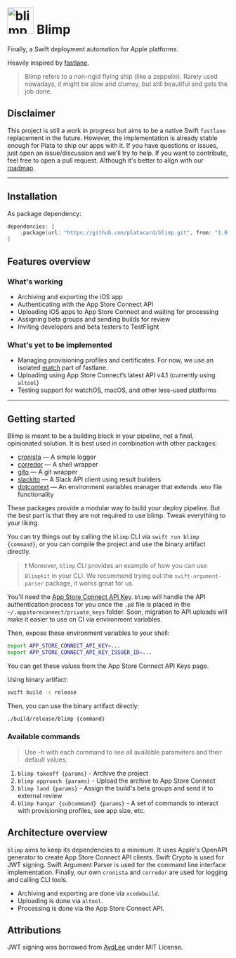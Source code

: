 # <img width="60" alt="blimp_icon_dark" src="https://github.com/user-attachments/assets/d78717f8-c440-424f-a5ed-aae73747c128" /> Blimp

Finally, a Swift deployment automation for Apple platforms.

Heavily inspired by [fastlane](https://fastlane.tools/).

> Blimp refers to a non-rigid flying ship (like a zeppelin). Rarely used nowadays, it might be slow and clumsy, but still beautiful and gets the job done.

## Disclaimer

This project is still a work in progress but aims to be a native Swift `fastlane` replacement in the future. However, the implementation is already stable enough for Plata to ship our apps with it. If you have questions or issues, just open an issue/discussion and we'll try to help. If you want to contribute, feel free to open a pull request. Although it's better to align with our [roadmap](https://github.com/orgs/platacard/projects/3).

----

## Installation

As package dependency:
```swift
dependencies: [
    .package(url: "https://github.com/platacard/blimp.git", from: "1.0.0")
]
```

## Features overview

### What's working

- Archiving and exporting the iOS app
- Authenticating with the App Store Connect API
- Uploading iOS apps to App Store Connect and waiting for processing
- Assigning beta groups and sending builds for review
- Inviting developers and beta testers to TestFlight

### What's yet to be implemented

- Managing provisioning profiles and certificates. For now, we use an isolated [match](https://docs.fastlane.tools/actions/match/) part of fastlane.
- Uploading using App Store Connect’s latest API v4.1 (currently using `altool`)
- Testing support for watchOS, macOS, and other less-used platforms

----

## Getting started

Blimp is meant to be a building block in your pipeline, not a final, opinionated solution. It is best used in combination with other packages:

- [cronista](https://github.com/platacard/cronista) — A simple logger
- [corredor](https://github.com/platacard/corredor) — A shell wrapper
- [gito](https://github.com/platacard/gito) — A git wrapper
- [slackito](https://github.com/platacard/slackito) — A Slack API client using result builders
- [dotcontext](https://github.com/platacard/dotcontext) — An environment variables manager that extends .env file functionality

These packages provide a modular way to build your deploy pipeline. But the best part is that they are not required to use blimp. Tweak everything to your liking.

You can try things out by calling the `blimp` CLI via `swift run blimp {command}`, or you can compile the project and use the binary artifact directly.
 
>❗️ Moreover, `blimp` CLI provides an example of how you can use `BlimpKit` in your CLI.  We recommend trying out the `swift-argument-parser` package, it works great for us.

You'll need the [App Store Connect API Key](https://developer.apple.com/documentation/appstoreconnectapi/creating_api_keys_for_app_store_connect_api). `blimp` will handle the API authentication process for you once the `.p8` file is placed in the `~/.appstoreconnect/private_keys` folder. Soon, migration to API uploads will make it easier to use on CI via environment variables.

Then, expose these environment variables to your shell:

```bash
export APP_STORE_CONNECT_API_KEY=...
export APP_STORE_CONNECT_API_KEY_ISSUER_ID=...
```

You can get these values from the App Store Connect API Keys page.

Using binary artifact:
```bash
swift build -c release
```

Then, you can use the binary artifact directly:
```bash
./build/release/blimp {command}
```

### Available commands

> Use -h with each command to see all available parameters and their default values.

1. `blimp takeoff {params}` - Archive the project
2. `blimp approach {params}` - Upload the archive to App Store Connect
3. `blimp land {params}` - Assign the build's beta groups and send it to external review
4. `blimp hangar {subcommand} {params}` - A set of commands to interact with provisioning profiles, see app size, etc.

## Architecture overview

`blimp` aims to keep its dependencies to a minimum. It uses Apple's OpenAPI generator to create App Store Connect API clients. Swift Crypto is used for JWT signing. Swift Argument Parser is used for the command line interface implementation. Finally, our own `cronista` and `corredor` are used for logging and calling CLI tools.

- Archiving and exporting are done via `xcodebuild`.
- Uploading is done via `altool`.
- Processing is done via the App Store Connect API.

## Attributions

JWT signing was borrowed from [AvdLee](https://github.com/AvdLee/appstoreconnect-swift-sdk) under MIT License.
